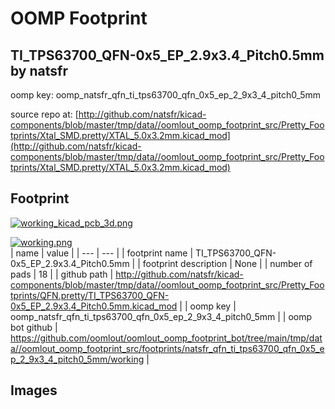 # OOMP Footprint  
## TI_TPS63700_QFN-0x5_EP_2.9x3.4_Pitch0.5mm  by natsfr  
  
oomp key: oomp_natsfr_qfn_ti_tps63700_qfn_0x5_ep_2_9x3_4_pitch0_5mm  
  
source repo at: [http://github.com/natsfr/kicad-components/blob/master/tmp/data//oomlout_oomp_footprint_src/Pretty_Footprints/Xtal_SMD.pretty/XTAL_5.0x3.2mm.kicad_mod](http://github.com/natsfr/kicad-components/blob/master/tmp/data//oomlout_oomp_footprint_src/Pretty_Footprints/Xtal_SMD.pretty/XTAL_5.0x3.2mm.kicad_mod)  
## Footprint  
  
[![working_kicad_pcb_3d.png](working_kicad_pcb_3d_600.png)](working_kicad_pcb_3d.png)  
  
[![working.png](working_600.png)](working.png)  
| name | value | 
| --- | --- | 
| footprint name | TI_TPS63700_QFN-0x5_EP_2.9x3.4_Pitch0.5mm | 
| footprint description | None | 
| number of pads | 18 | 
| github path | http://github.com/natsfr/kicad-components/blob/master/tmp/data//oomlout_oomp_footprint_src/Pretty_Footprints/QFN.pretty/TI_TPS63700_QFN-0x5_EP_2.9x3.4_Pitch0.5mm.kicad_mod | 
| oomp key | oomp_natsfr_qfn_ti_tps63700_qfn_0x5_ep_2_9x3_4_pitch0_5mm | 
| oomp bot github | https://github.com/oomlout/oomlout_oomp_footprint_bot/tree/main/tmp/data//oomlout_oomp_footprint_src/footprints/natsfr_qfn_ti_tps63700_qfn_0x5_ep_2_9x3_4_pitch0_5mm/working | 
## Images  
